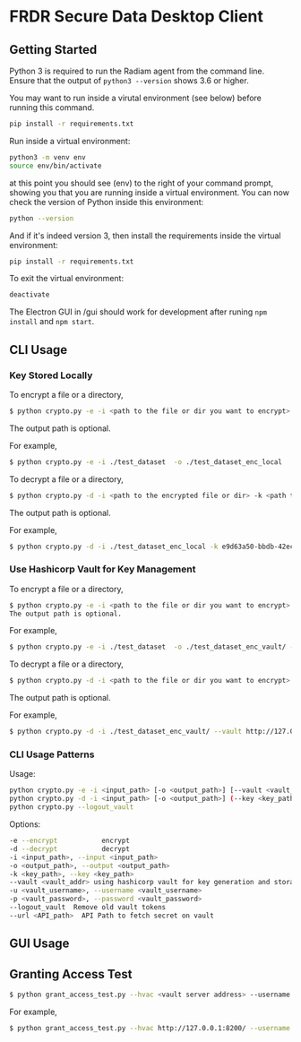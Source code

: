 # FRDR Secure Data Desktop Client

## Getting Started

Python 3 is required to run the Radiam agent from the command line. Ensure that the output of `python3 --version` shows 3.6 or higher.  

You may want to run inside a virutal environment (see below) before running this command.
```sh
pip install -r requirements.txt
```

Run inside a virtual environment:
```sh
python3 -m venv env
source env/bin/activate
```
at this point you should see (env) to the right of your command prompt, showing you that you are running inside a virtual environment.  You can now check the version of Python inside this environment:
```sh
python --version
```
And if it's indeed version 3, then install the requirements inside the virtual environment:
```sh
pip install -r requirements.txt
```
To exit the virtual environment:
```sh
deactivate
```

The Electron GUI in /gui should work for development after runing  `npm install` and `npm start`.

## CLI Usage
### Key Stored Locally
To encrypt a file or a directory,
```sh
$ python crypto.py -e -i <path to the file or dir you want to encrypt> -o <output path to the encrypted file or dir>
```
The output path is optional.

For example,
```sh
$ python crypto.py -e -i ./test_dataset  -o ./test_dataset_enc_local
```
To decrypt a file or a directory,
```sh
$ python crypto.py -d -i <path to the encrypted file or dir> -k <path to the key>
```
The output path is optional.

For example,
```sh
$ python crypto.py -d -i ./test_dataset_enc_local -k e9d63a50-bbdb-42ec-b5dd-3a6ad88b58da_key.pem
```
### Use Hashicorp Vault for Key Management
To encrypt a file or a directory,
```sh
$ python crypto.py -e -i <path to the file or dir you want to encrypt>  -o <output path to the encrypted file or dir> --vault <vault server address> --username <vault username> --password <vault password>
The output path is optional.
```
For example,
```sh
$ python crypto.py -e -i ./test_dataset  -o ./test_dataset_enc_vault/ --vault http://127.0.0.1:8200/ --username bob --password training
```
To decrypt a file or a directory,

```sh
$ python crypto.py -d -i <path to the file or dir you want to encrypt>  -o <output path to the encrypted file or dir> --vault <vault server address> --username <vault username> --password <vault password> --url <api path to fetch the secret>
```
The output path is optional.

For example,
```sh
$ python crypto.py -d -i ./test_dataset_enc_vault/ --vault http://127.0.0.1:8200/ --username bob --password training --url http://127.0.0.1:8200/v1/secret/data/4186db38-9ebe-0512-8c32-4552220324aa/test_dataset
```

### CLI Usage Patterns
Usage:
```sh
python crypto.py -e -i <input_path> [-o <output_path>] [--vault <vault_addr>] [--username <vault_username>] [--password <vault_password>]
python crypto.py -d -i <input_path> [-o <output_path>] (--key <key_path> | --vault <vault_addr> --username <vault_username> --password <vault_password> --url <API_path>)
python crypto.py --logout_vault
```
Options:
```sh
-e --encrypt           encrypt
-d --decrypt           decrypt
-i <input_path>, --input <input_path>
-o <output_path>, --output <output_path> 
-k <key_path>, --key <key_path>
--vault <vault_addr> using hashicorp vault for key generation and storage
-u <vault_username>, --username <vault_username>
-p <vault_password>, --password <vault_password>
--logout_vault  Remove old vault tokens
--url <API_path>  API Path to fetch secret on vault
```

## GUI Usage
 
## Granting Access Test
```sh
$ python grant_access_test.py --hvac <vault server address> --username <vault username> --password <vault password> -n <dataset uuid> --requester <requester entity id on vault>
```
For example, 
```sh
$ python grant_access_test.py --hvac http://127.0.0.1:8200/ --username "bob" --password "training" -n "test_dataset" --requester "9d32d549-69ac-8685-8abb-bc10b9bc31c4"
```
